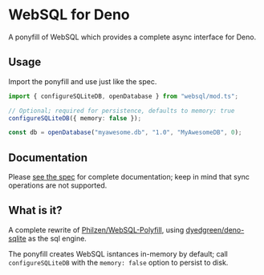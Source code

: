 # WebSQL for Deno

A ponyfill of WebSQL which provides a complete async interface for Deno.

## Usage

Import the ponyfill and use just like the spec.

```typescript
import { configureSQLiteDB, openDatabase } from "websql/mod.ts";

// Optional; required for persistence, defaults to memory: true
configureSQLiteDB({ memory: false });

const db = openDatabase("myawesome.db", "1.0", "MyAwesomeDB", 0);
```

## Documentation

Please [see the spec](https://www.w3.org/TR/webdatabase/#sql) for complete
documentation; keep in mind that sync operations are not supported.

## What is it?

A complete rewrite of
[Philzen/WebSQL-Polyfill](https://github.com/Philzen/WebSQL-Polyfill), using
[dyedgreen/deno-sqlite](https://github.com/dyedgreen/deno-sqlite) as the sql
engine.

The ponyfill creates WebSQL isntances in-memory by default; call
`configureSQLiteDB` with the `memory: false` option to persist to disk.
